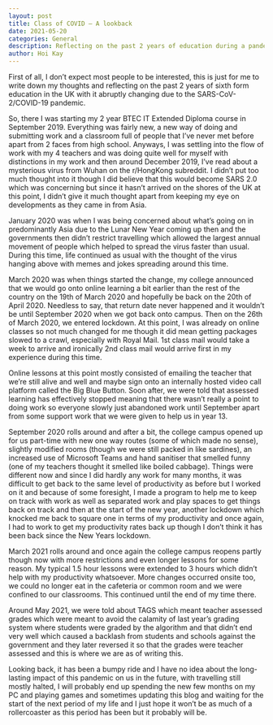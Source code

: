 ```yaml
---
layout: post
title: Class of COVID – A lookback
date: 2021-05-20
categories: General 
description: Reflecting on the past 2 years of education during a pandemic as a BTEC student
author: Hoi Kay
---
```

First of all, I don’t expect most people to be interested, this is just for me to write down my thoughts and reflecting on the past 2 years of sixth form education in the UK with it abruptly changing due to the SARS-CoV-2/COVID-19 pandemic. <br>

So, there I was starting my 2 year BTEC IT Extended Diploma course in September 2019. Everything was fairly new, a new way of doing and submitting work and a classroom full of people that I’ve never met before apart from 2 faces from high school. Anyways, I was settling into the flow of work with my 4 teachers and was doing quite well for myself with distinctions in my work and then around December 2019, I’ve read about a mysterious virus from Wuhan on the r/HongKong subreddit. I didn’t put too much thought into it though I did believe that this would become SARS 2.0 which was concerning but since it hasn’t arrived on the shores of the UK at this point, I didn’t give it much thought apart from keeping my eye on developments as they came in from Asia. <br>

January 2020 was when I was being concerned about what’s going on in predominantly Asia due to the Lunar New Year coming up then and the governments then didn’t restrict travelling which allowed the largest annual movement of people which helped to spread the virus faster than usual. During this time, life continued as usual with the thought of the virus hanging above with memes and jokes spreading around this time. <br>

March 2020 was when things started the change, my college announced that we would go onto online learning a bit earlier than the rest of the country on the 19th of March 2020 and hopefully be back on the 20th of April 2020. Needless to say, that return date never happened and it wouldn’t be until September 2020 when we got back onto campus. Then on the 26th of March 2020, we entered lockdown. At this point, I was already on online classes so not much changed for me though it did mean getting packages slowed to a crawl, especially with Royal Mail. 1st class mail would take a week to arrive and ironically 2nd class mail would arrive first in my experience during this time. <br>

Online lessons at this point mostly consisted of emailing the teacher that we’re still alive and well and maybe sign onto an internally hosted video call platform called the Big Blue Button. Soon after, we were told that assessed learning has effectively stopped meaning that there wasn’t really a point to doing work so everyone slowly just abandoned work until September apart from some support work that we were given to help us in year 13. <br>


September 2020 rolls around and after a bit, the college campus opened up for us part-time with new one way routes (some of which made no sense), slightly modified rooms (though we were still packed in like sardines), an increased use of Microsoft Teams and hand sanitiser that smelled funny (one of my teachers thought it smelled like boiled cabbage). Things were different now and since I did hardly any work for many months, it was difficult to get back to the same level of productivity as before but I worked on it and because of some foresight, I made a program to help me to keep on track with work as well as separated work and play spaces to get things back on track and then at the start of the new year, another lockdown which knocked me back to square one in terms of my productivity and once again, I had to work to get my productivity rates back up though I don’t think it has been back since the New Years lockdown. <br>

March 2021 rolls around and once again the college campus reopens partly though now with more restrictions and even longer lessons for some reason. My typical 1.5 hour lessons were extended to 3 hours which didn’t help with my productivity whatsoever. More changes occurred onsite too, we could no longer eat in the cafeteria or common room and we were confined to our classrooms. This continued until the end of my time there. <br>

Around May 2021, we were told about TAGS which meant teacher assessed grades which were meant to avoid the calamity of last year’s grading system where students were graded by the algorithm and that didn’t end very well which caused a backlash from students and schools against the government and they later reversed it so that the grades were teacher assessed and this is where we are as of writing this. <br>

Looking back, it has been a bumpy ride and I have no idea about the long-lasting impact of this pandemic on us in the future, with travelling still mostly halted, I will probably end up spending the new few months on my PC and playing games and sometimes updating this blog and waiting for the start of the next period of my life and I just hope it won’t be as much of a rollercoaster as this period has been but it probably will be. 